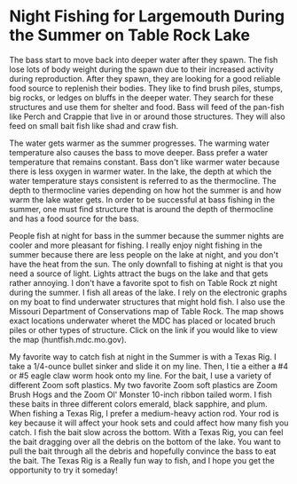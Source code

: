 # Night Fishing for Largemouth During the Summer on Table Rock Lake

The bass start to move back into deeper water after they spawn. The fish lose lots of body weight during the spawn due to their increased activity during reproduction. After they spawn, they are looking for a good reliable food source to replenish their bodies. They like to find brush piles, stumps, big rocks, or ledges on bluffs in the deeper water. They search for these structures and use them for shelter and food. Bass will feed of the pan-fish like Perch and Crappie that live in or around those structures. They will also feed on small bait fish like shad and craw fish.

The water gets warmer as the summer progresses. The warming water temperature also causes the bass to move deeper. Bass prefer a water temperature that remains constant. Bass don't like warmer water because there is less oxygen in warmer water. In the lake, the depth at which the water temperature stays consistent is referred to as the thermocline. The depth to thermocline varies depending on how hot the summer is and how warm the lake water gets. In order to be successful at bass fishing in the summer, one must find structure that is around the depth of thermocline and has a food source for the bass.

People fish at night for bass in the summer because the summer nights are cooler and more pleasant for fishing. I really enjoy night fishing in the summer because there are less people on the lake at night, and you don't have the heat from the sun. The only downfall to fishing at night is that you need a source of light. Lights attract the bugs on the lake and that gets rather annoying. I don't have a favorite spot to fish on Table Rock zt night during the summer. I fish all areas of the lake. I rely on the electronic graphs on my boat to find underwater structures that might hold fish. I also use the Missouri Department of Conservations map of Table Rock. The map shows  exact locations underwater wheret the MDC has placed or located bruch piles or other types of structure. Click on the link if you would like to view the map (huntfish.mdc.mo.gov).

My favorite way to catch fish at night in the Summer is with a Texas Rig. I take a 1/4-ounce bullet sinker and slide it on my line. Then, I tie a either a #4 or #5 eagle claw worm hook onto my line. For the bait, I use a variety of different Zoom soft plastics. My two favorite Zoom soft plastics are Zoom Brush Hogs and the Zoom Ol' Monster 10-inch ribbon tailed worm. I fish these baits in three different colors emerald, black sapphire, and plum. When fishing a Texas Rig, I prefer a medium-heavy action rod. Your rod is key because it will affect your hook sets and could affect how many fish you catch. I fish the bait slow across the bottom. With a Texas Rig, you can feel the bait dragging over all the debris on the bottom of the lake. You want to pull the bait through all the debris and hopefully convince the bass to eat the bait. The Texas Rig is a Really fun way to fish, and I hope you get the opportunity to try it someday!
